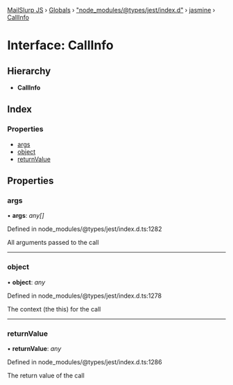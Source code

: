 [MailSlurp JS](../README.md) › [Globals](../globals.md) › ["node_modules/@types/jest/index.d"](../modules/_node_modules__types_jest_index_d_.md) › [jasmine](../modules/_node_modules__types_jest_index_d_.jasmine.md) › [CallInfo](_node_modules__types_jest_index_d_.jasmine.callinfo.md)

# Interface: CallInfo

## Hierarchy

* **CallInfo**

## Index

### Properties

* [args](_node_modules__types_jest_index_d_.jasmine.callinfo.md#args)
* [object](_node_modules__types_jest_index_d_.jasmine.callinfo.md#object)
* [returnValue](_node_modules__types_jest_index_d_.jasmine.callinfo.md#returnvalue)

## Properties

###  args

• **args**: *any[]*

Defined in node_modules/@types/jest/index.d.ts:1282

All arguments passed to the call

___

###  object

• **object**: *any*

Defined in node_modules/@types/jest/index.d.ts:1278

The context (the this) for the call

___

###  returnValue

• **returnValue**: *any*

Defined in node_modules/@types/jest/index.d.ts:1286

The return value of the call

